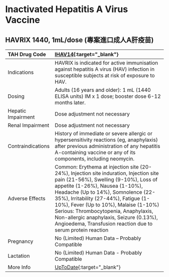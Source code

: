 # Inactivated Hepatitis A Virus Vaccine

## HAVRIX 1440, 1mL/dose (專案進口成人A肝疫苗)

| TAH Drug Code      | [IHAV14](https://www.tahsda.org.tw/drugs/hissearch.php?drug_code=IHAV14){:target="_blank"}                                                                                                                                                                                                                                                                                                                                                |
|:-------------------|:------------------------------------------------------------------------------------------------------------------------------------------------------------------------------------------------------------------------------------------------------------------------------------------------------------------------------------------------------------------------------------------------------------------------------------------|
| Indications        | HAVRIX is indicated for active immunisation against hepatitis A virus (HAV) infection in susceptible subjects at risk of exposure to HAV.                                                                                                                                                                                                                                                                                                 |
| Dosing             | Adults (16 years and older): 1 mL (1440 ELISA units) IM x 1 dose; booster dose 6-12 months later.                                                                                                                                                                                                                                                                                                                                         |
| Hepatic Impairment | Dose adjustment not necessary                                                                                                                                                                                                                                                                                                                                                                                                             |
| Renal Impairment   | Dose adjustment not necessary                                                                                                                                                                                                                                                                                                                                                                                                             |
| Contraindications  | History of immediate or severe allergic or hypersensitivity reactions (eg, anaphylaxis) after previous administration of any hepatitis A-containing vaccine or any of its components, including neomycin.                                                                                                                                                                                                                                 |
| Adverse Effects    | Common: Erythema at injection site (20-24%), Injection site induration, Injection site pain (21-56%), Swelling (9-10%), Loss of appetite (1-26%), Nausea (1-10%), Headache (Up to 14%), Somnolence (22-35%), Irritability (27-44%), Fatigue (1-10%), Fever (Up to 10%), Malaise (1-10%) Serious: Thrombocytopenia, Anaphylaxis, Non-allergic anaphylaxis, Seizure (0.13%), Angioedema, Transfusion reaction due to serum protein reaction |
| Pregnancy          | No (Limited) Human Data – Probably Compatible                                                                                                                                                                                                                                                                                                                                                                                             |
| Lactation          | No (Limited) Human Data - Probably Compatible                                                                                                                                                                                                                                                                                                                                                                                             |
| More Info          | [UpToDate](https://www.uptodate.com/contents/hepatitis-a-vaccine-hepa-drug-information){:target="_blank"}                                                                                                                                                                                                                                                                                                                                 |

